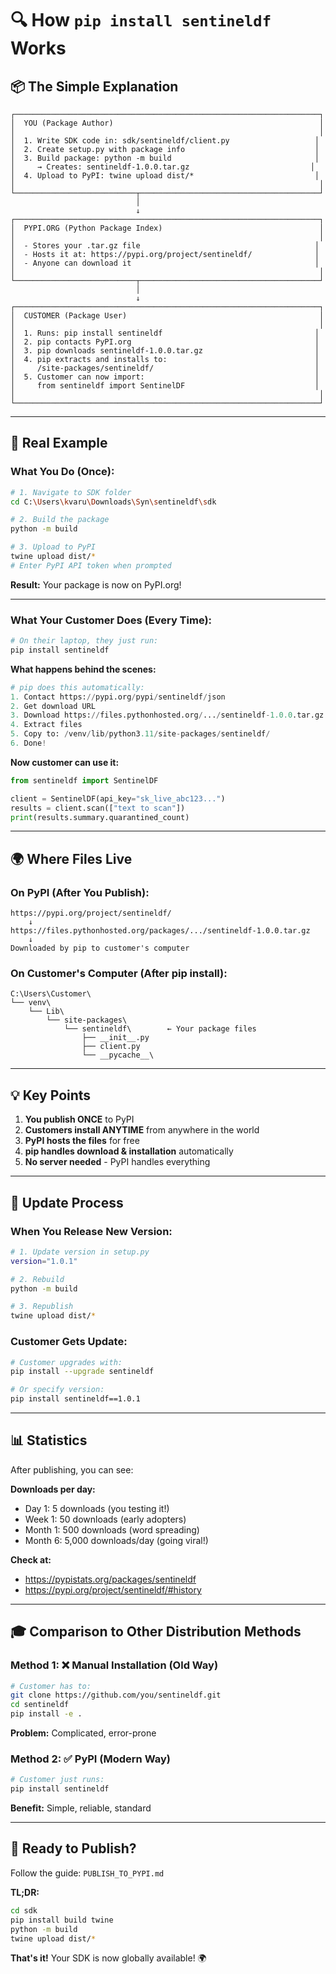 # 🔍 How `pip install sentineldf` Works

## 📦 The Simple Explanation

```
┌────────────────────────────────────────────────────────────────────┐
│  YOU (Package Author)                                              │
│                                                                    │
│  1. Write SDK code in: sdk/sentineldf/client.py                   │
│  2. Create setup.py with package info                             │
│  3. Build package: python -m build                                │
│     → Creates: sentineldf-1.0.0.tar.gz                           │
│  4. Upload to PyPI: twine upload dist/*                           │
│                                                                    │
└───────────────────────────┬────────────────────────────────────────┘
                            │
                            ↓
┌────────────────────────────────────────────────────────────────────┐
│  PYPI.ORG (Python Package Index)                                   │
│                                                                    │
│  - Stores your .tar.gz file                                       │
│  - Hosts it at: https://pypi.org/project/sentineldf/              │
│  - Anyone can download it                                         │
│                                                                    │
└───────────────────────────┬────────────────────────────────────────┘
                            │
                            ↓
┌────────────────────────────────────────────────────────────────────┐
│  CUSTOMER (Package User)                                           │
│                                                                    │
│  1. Runs: pip install sentineldf                                  │
│  2. pip contacts PyPI.org                                         │
│  3. pip downloads sentineldf-1.0.0.tar.gz                         │
│  4. pip extracts and installs to:                                 │
│     /site-packages/sentineldf/                                    │
│  5. Customer can now import:                                      │
│     from sentineldf import SentinelDF                             │
│                                                                    │
└────────────────────────────────────────────────────────────────────┘
```

---

## 🎯 Real Example

### What You Do (Once):

```bash
# 1. Navigate to SDK folder
cd C:\Users\kvaru\Downloads\Syn\sentineldf\sdk

# 2. Build the package
python -m build

# 3. Upload to PyPI
twine upload dist/*
# Enter PyPI API token when prompted
```

**Result:** Your package is now on PyPI.org!

---

### What Your Customer Does (Every Time):

```bash
# On their laptop, they just run:
pip install sentineldf
```

**What happens behind the scenes:**

```python
# pip does this automatically:
1. Contact https://pypi.org/pypi/sentineldf/json
2. Get download URL
3. Download https://files.pythonhosted.org/.../sentineldf-1.0.0.tar.gz
4. Extract files
5. Copy to: /venv/lib/python3.11/site-packages/sentineldf/
6. Done!
```

**Now customer can use it:**

```python
from sentineldf import SentinelDF

client = SentinelDF(api_key="sk_live_abc123...")
results = client.scan(["text to scan"])
print(results.summary.quarantined_count)
```

---

## 🌍 Where Files Live

### On PyPI (After You Publish):

```
https://pypi.org/project/sentineldf/
    ↓
https://files.pythonhosted.org/packages/.../sentineldf-1.0.0.tar.gz
    ↓
Downloaded by pip to customer's computer
```

### On Customer's Computer (After pip install):

```
C:\Users\Customer\
└── venv\
    └── Lib\
        └── site-packages\
            └── sentineldf\        ← Your package files
                ├── __init__.py
                ├── client.py
                └── __pycache__\
```

---

## 💡 Key Points

1. **You publish ONCE** to PyPI
2. **Customers install ANYTIME** from anywhere in the world
3. **PyPI hosts the files** for free
4. **pip handles download & installation** automatically
5. **No server needed** - PyPI handles everything

---

## 🔄 Update Process

### When You Release New Version:

```bash
# 1. Update version in setup.py
version="1.0.1"

# 2. Rebuild
python -m build

# 3. Republish
twine upload dist/*
```

### Customer Gets Update:

```bash
# Customer upgrades with:
pip install --upgrade sentineldf

# Or specify version:
pip install sentineldf==1.0.1
```

---

## 📊 Statistics

After publishing, you can see:

**Downloads per day:**
- Day 1: 5 downloads (you testing it!)
- Week 1: 50 downloads (early adopters)
- Month 1: 500 downloads (word spreading)
- Month 6: 5,000 downloads/day (going viral!)

**Check at:**
- https://pypistats.org/packages/sentineldf
- https://pypi.org/project/sentineldf/#history

---

## 🎓 Comparison to Other Distribution Methods

### Method 1: ❌ Manual Installation (Old Way)
```bash
# Customer has to:
git clone https://github.com/you/sentineldf.git
cd sentineldf
pip install -e .
```
**Problem:** Complicated, error-prone

### Method 2: ✅ PyPI (Modern Way)
```bash
# Customer just runs:
pip install sentineldf
```
**Benefit:** Simple, reliable, standard

---

## 🚀 Ready to Publish?

Follow the guide: `PUBLISH_TO_PYPI.md`

**TL;DR:**
```bash
cd sdk
pip install build twine
python -m build
twine upload dist/*
```

**That's it!** Your SDK is now globally available! 🌍
